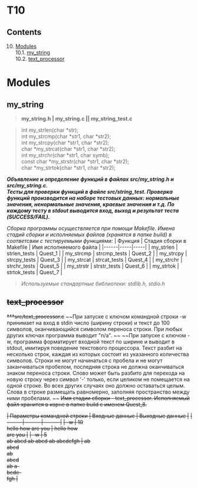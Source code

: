 # T10

## Contents

10. [Modules](#modules) \
 10.1. [my_string](#my_string) \
 10.2. [text_processor](#text_processor) 


# Modules

## my_string
>**my_string.h | my_string.c || my_string_test.c**

>int my_strlen(char *str);
<br/>int my_strcmp(char *str1, char *str2);
<br/>int my_strcpy(char *str1, char *str2);
<br/>char *my_strcat(char *str1, char *str2);
<br/>int my_strchr(char *str1, char symb);
<br/>const char *my_strstr(char *str1, char *str2);
<br/>char *my_strtok(char *str1, char *str2);

***Объявление и определение функций в файлах src/my_string.h и src/my_string.c. <br/>Тесты для проверки функций в файле src/string_test. Проверка функций производится на наборе тестовых данных: нормальные значения, ненормальные значения, краевые значения и т.д. По каждому тесту в stdout выводится вход, выход и результат теста (SUCCESS/FAIL).***

*Сборка программы осуществляется при помощи Makefile. Имена стадий сборки и исполняемых файлов (хранятся в папке build) в соответсвии с тестируемыми функциями:* 
| Функция | Стадия сборки в Makefile | Имя исполняемого файла |
|------|-----|-----|
| my_strlen | strlen_tests | Quest_1 |
| my_strcmp | strcmp_tests | Quest_2 |
| my_strcpy | strcpy_tests | Quest_3 |
| my_strcat | strcat_tests | Quest_4 |
| my_strchr | strchr_tests | Quest_5 |
| my_strstr | strstr_tests | Quest_6 |
| my_strtok | strtok_tests | Quest_7 |

>*Используемые стандартные библиотеки: stdlib.h, stdio.h*



## ~~text_processor~~

~~***src/text_processor.c~~
~~При запуске с ключом командной строки -w принимает на вход в stdin число (ширину строки) и текст до 100 символов, оканчивающийся символом переноса строки. При любых других ключах программа выводит "n/a". ~~
~~При запуске с ключом -w, программа форматирует входной текст по ширине и выводит в stdout, имитируя поведение текстового процессора. Текст разбит на несколько строк, каждая из которых состоит из указанного количества символов. Строки не могут начинаться с пробела и не могут заканчиваться пробелом, последняя строка не должна оканчиваться знаком переноса строки. Слово может быть разбито для перехода на новую строку через символ '-' только, если целиком не помещается на одной строке. Во всех других случаях оно должно оставаться целым. Слова в строке размещать равномерно, заполняя пространство между ними пробелами. ~~
~~Имя стадии сборки - text_processor. Исполняемый файл хранится в корне в папке build с именем Quest_8.~~

~~| Параметры командной строки | Входные данные | Выходные данные |~~
~~| ------ | ------ | ------ |~~
~~| -w | 10<br/>hello how are you | hello how<br/>are you |~~
~~| -w | 5<br/>ab abcd ab abcd ab abcdefgh | ab<br/>abcd<br/>ab<br/>abcd<br/>ab a-<br/>bcde-<br/>fgh |~~


